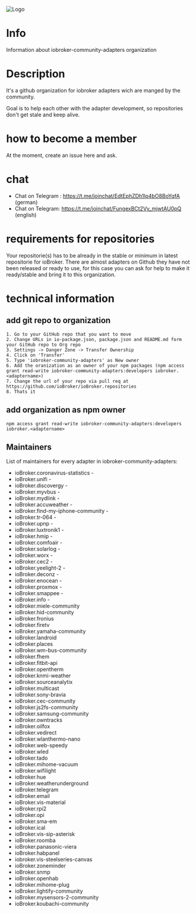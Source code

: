 ![Logo](https://avatars1.githubusercontent.com/u/46189175?s=400&u=44752d5acd9de2cacf9ded7cdab819cd099a7213&v=4)

# Info
Information about iobroker-community-adapters organization

# Description
It's a github organization for iobroker adapters wich are manged by the community.

Goal is to help each other with the adapter development, so repositories don't get stale and keep alive.

# how to become a member

At the moment, create an issue here and ask.

# chat 

- Chat on Telegram : https://t.me/joinchat/EdtEphZDh1lp4bO8BoYqfA (german)
- Chat on Telegram: https://t.me/joinchat/FungexBCt2Vv_mjwtAU0pQ (english)

# requirements for repositories

Your repositorie(s) has to be already in the stable or minimum in latest repositorie for ioBroker. There are almost adapters on Github they have not been released or ready to use, for this case you can ask for help to make it ready/stable and bring it to this organization.

# technical information

## add git repo to organization

    1. Go to your GitHub repo that you want to move
    2. Change URLs in io-package.json, package.json and README.md form your GitHub repo to Org repo 
    3. Settings -> Danger Zone -> Transfer Ownership
    4. Click on 'Transfer'
    5. Type 'iobroker-community-adapters' as New owner
    6. Add the oranization as an owner of your npm packages (npm access grant read-write iobroker-community-adapters:developers iobroker.<adaptername>)
    7. Change the url of your repo via pull req at https://github.com/ioBroker/ioBroker.repositories
    8. Thats it

## add organization as npm owner

    npm access grant read-write iobroker-community-adapters:developers iobroker.<adaptername>

## Maintainers
List of maintainers for every adapter in iobroker-community-adapters:
* ioBroker.coronavirus-statistics - 
* ioBroker.unifi -
* ioBroker.discovergy - 
* ioBroker.myvbus - 
* ioBroker.mydlink - 
* ioBroker.accuweather - 
* ioBroker.find-my-iphone-community - 
* ioBroker.tr-064 - 
* ioBroker.upnp - 
* ioBroker.luxtronik1 - 
* ioBroker.hmip - 
* ioBroker.comfoair - 
* ioBroker.solarlog - 
* ioBroker.worx - 
* ioBroker.cec2 - 
* ioBroker.yeelight-2 - 
* ioBroker.deconz - 
* ioBroker.enocean - 
* ioBroker.proxmox - 
* ioBroker.smappee - 
* ioBroker.info -
* ioBroker.miele-community
* ioBroker.hid-community
* ioBroker.fronius
* ioBroker.firetv
* ioBroker.yamaha-community
* ioBroker.landroid
* ioBroker.places
* ioBroker.wm-bus-community
* ioBroker.fhem
* ioBroker.fitbit-api
* ioBroker.opentherm
* ioBroker.knmi-weather
* ioBroker.sourceanalytix
* ioBroker.multicast
* ioBroker.sony-bravia
* ioBroker.cec-community
* ioBroker.js2fs-community
* ioBroker.samsung-community
* ioBroker.owntracks
* ioBroker.oilfox
* ioBroker.vedirect
* ioBroker.wlanthermo-nano
* ioBroker.web-speedy
* ioBroker.wled
* ioBroker.tado
* ioBroker.mihome-vacuum
* ioBroker.wifilight
* ioBroker.hue
* ioBroker.weatherunderground
* ioBroker.telegram
* ioBroker.email
* ioBroker.vis-material
* ioBroker.rpi2
* ioBroker.opi
* ioBroker.sma-em
* ioBroker.ical
* ioBroker.vis-sip-asterisk
* ioBroker.roomba
* ioBroker.panasonic-viera
* ioBroker.habpanel
* iobroker.vis-steelseries-canvas
* ioBroker.zoneminder
* ioBroker.snmp
* ioBroker.openhab
* ioBroker.mihome-plug
* ioBroker.lightify-community
* ioBroker.mysensors-2-community
* ioBroker.koubachi-community
